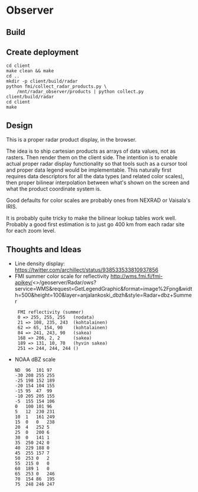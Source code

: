# Observer

## Build

## Create deployment

    cd client
    make clean && make
    cd ..
    mkdir -p client/build/radar
    python fmi/collect_radar_products.py \
        /mnt/radar_observer/products | python collect.py client/build/radar
    cd client
    make


## Design

This is a proper radar product display, in the browser.

The idea is to ship cartesian products as arrays of data values, not as
rasters.  Then render them on the client side.  The intention is to enable
actual proper radar display functionality so that tools such as a cursor tool
and proper data legend would be implementable.  This naturally first requires
data descriptors for all the data types (and related color scales), then
proper bilinear interpolation between what's shown on the screen and what the
product coordinate system is.

Good defaults for color scales are probably ones from NEXRAD or Vaisala's
IRIS.

It is probably quite tricky to make the bilinear lookup tables work well.
Probably a good first estimation is to just go 400 km from each radar site for
each zoom level.


## Thoughts and Ideas
 - Line density display:
   https://twitter.com/archillect/status/938533533810937856
 - FMI summer color scale for reflectivity
   http://wms.fmi.fi/fmi-apikey/<>/geoserver/Radar/ows?service=WMS&request=GetLegendGraphic&format=image%2Fpng&width=500&height=100&layer=anjalankoski_dbzh&style=Radar+dbz+Summer
   ```
    FMI reflectivity (summer)
    0 => 255, 255, 255   (nodata)
    21 => 108, 235, 243  (kohtalainen)
    62 => 65, 154, 90    (kohtalainen)
    84 => 241, 243, 90   (sakea)
    168 => 206, 2, 2     (sakea)
    189 => 131, 10, 70   (hyvin sakea)
    251 => 244, 244, 244 ()
	```
 - NOAA dBZ scale
   ```
   ND  96  101 97
   -30 208 255 255
   -25 198 152 189
   -20 154 104 155
   -15 95  47  99
   -10 205 205 155
   -5  155 154 106
   0   100 101 96
   5   12  230 231
   10  1   161 249
   15  0   0   238
   20  4   252 5
   25  0   200 6
   30  0   141 1
   35  250 242 0
   40  229 188 0
   45  255 157 7
   50  253 0   2
   55  215 0   0
   60  189 1   0
   65  253 0   246
   70  154 86  195
   75  248 246 247
   ```
